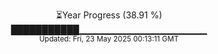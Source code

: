 <p align="center">
⏳Year Progress (38.91 %)<br>
███████████▁▁▁▁▁▁▁▁▁▁▁▁▁▁▁▁▁▁▁ <br>
<sub>Updated: Fri, 23 May 2025 00:13:11 GMT</sub>
</p>


